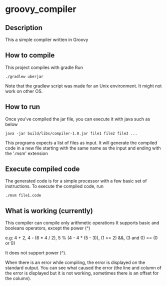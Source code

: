 # groovy_compiler

## Description
This a simple compiler written in Groovy

## How to compile
This project compiles with gradle
Run 
```
./gradlew uberjar
```
Note that the gradlew script was made for an Unix environment. It might not work on other OS.

## How to run
Once you've compiled the jar file, you can execute it with java such as below
```
java -jar build/libs/compiler-1.0.jar file1 file2 file3 ...
```

This programs expects a list of files as input. It will generate the compiled code in a new file
starting with the same name as the input and ending with the '.msm' extension

## Execute compiled code
The generated code is for a simple processor with a few basic set of instructions.
To execute the compiled code, run
```
./msm file1.code
```

## What is working (currently)
This compiler can compile only arithmetic operations
It supports basic and booleans operators, except the power (^)

e.g: 4 + 2, 4 - (6 * 4 / 2), 5 % (4 - 4 * (5 - 3)), (1 >= 2) &&, (3 and 0) == (0 or 0)

It does not support power (^).

When there is an error while compiling, the error is displayed on the standard output.
You can see what caused the error (the line and column of the error is displayed but it is not working, sometimes there is an offset for the column).
